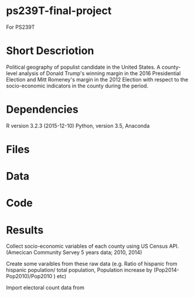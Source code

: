 # ps239T-final-project
For PS239T


# Short Descriotion
Political geography of populist candidate in the United States. A county-level analysis of Donald Trump's winning margin in the 2016 Presidential Election and Mitt Romeney's margin in the 2012 Election with respect to the socio-economic indicators in the county during the period. 

# Dependencies
R version 3.2.3 (2015-12-10) 
Python, version 3.5, Anaconda

# Files 

# Data

# Code

# Results




Collect socio-economic variables of each county using US Census API.
(Amecican Community Servey 5 years data; 2010, 2014)

Create some varaibles from these raw data
(e.g. Ratio of hispanic from hispanic population/ total population, Population increase by (Pop2014-Pop2010)/Pop2010 ) etc)

Import electoral count data from 



